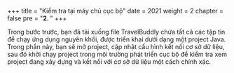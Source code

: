 +++
title = "Kiểm tra tại máy chủ cục bộ"
date = 2021
weight = 2
chapter = false
pre = "<b>2. </b>"
+++

Trong bước trước, bạn đã tải xuống file TravelBuddly chứa tất cả các tập tin để chạy ứng dụng nguyên khối, được triển khai dưới dạng một project Java. Trong phần này, bạn sẽ mở project, cập nhật cấu hình kết nối cơ sở dữ liệu, sau đó khởi chạy project trong môi trường phát triển cục bộ để kiểm tra xem project đang xây dựng và kết nối với cơ sở dữ liệu một cách chính xác.